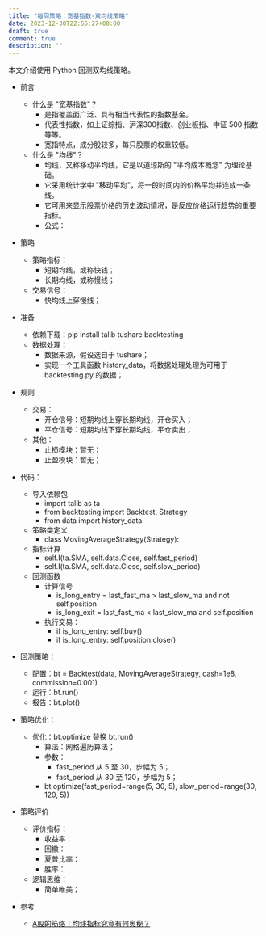 ```yaml
---
title: "每周策略：宽基指数-双均线策略"
date: 2023-12-30T22:55:27+08:00
draft: true
comment: true
description: ""
---
```


本文介绍使用 Python 回测双均线策略。

- 前言
  - 什么是 "宽基指数"？
    - 是指覆盖面广泛、具有相当代表性的指数基金。
    - 代表性指数，如上证综指、沪深300指数、创业板指、中证 500 指数等等。
    - 宽指特点，成分股较多，每只股票的权重较低。
  - 什么是 "均线"？
    - 均线，又称移动平均线，它是以道琼斯的 "平均成本概念" 为理论基础。
    - 它采用统计学中 "移动平均"，将一段时间内的价格平均并连成一条线。
    - 它可用来显示股票价格的历史波动情况，是反应价格运行趋势的重要指标。
    - 公式：
- 策略
  - 策略指标：
    - 短期均线，或称快钱；
    - 长期均线，或称慢线；
  - 交易信号：
    - 快均线上穿慢线；
- 准备
  - 依赖下载：pip install talib tushare  backtesting 
  - 数据处理：
    - 数据来源，假设选自于 tushare；
    - 实现一个工具函数 history_data，将数据处理处理为可用于 backtesting.py 的数据；
- 规则
  - 交易：
    - 开仓信号：短期均线上穿长期均线，开仓买入；
    - 平仓信号：短期均线下穿长期均线，平仓卖出；
  - 其他：
    - 止损模块：暂无；
    - 止盈模块：暂无；
- 代码：
  - 导入依赖包
    - import talib as ta
    - from backtesting import Backtest, Strategy
    - from data import history_data
  - 策略类定义
    - class MovingAverageStrategy(Strategy):
  - 指标计算
    - self.I(ta.SMA, self.data.Close, self.fast_period)
    - self.I(ta.SMA, self.data.Close, self.slow_period)
  - 回测函数
    - 计算信号
      - is_long_entry = last_fast_ma > last_slow_ma and not self.position
      - is_long_exit = last_fast_ma < last_slow_ma and self.position
    - 执行交易：
      - if is_long_entry: self.buy()
      - if is_long_entry: self.position.close()
- 回测策略：
  - 配置：bt = Backtest(data, MovingAverageStrategy, cash=1e8, commission=0.001)
  - 运行：bt.run()
  - 报告：bt.plot()
- 策略优化：
  - 优化：bt.optimize 替换 bt.run()
    - 算法：网格遍历算法；
    - 参数：
      - fast_period 从 5 至 30，步幅为 5；
      - fast_period 从 30 至 120，步幅为 5；
    - bt.optimize(fast_period=range(5, 30, 5), slow_period=range(30, 120, 5))
- 策略评价
  - 评价指标：
    - 收益率：
    - 回撤：
    - 夏普比率：
    - 胜率：
  - 逻辑思维：
    - 简单唯美；

- 参考
  - [A股的筋络！均线指标究竟有何奥秘？](https://www.21jingji.com/article/20230123/herald/d8f87754436b8418270afc3bc7e1ed44.html#:~:text=%E6%89%80%E8%B0%93%E5%9D%87%E7%BA%BF%EF%BC%8C%E5%8F%88%E5%8F%AB%E7%A7%BB%E5%8A%A8,%E4%BB%B7%E6%A0%BC%E7%9A%84%E5%8E%86%E5%8F%B2%E6%B3%A2%E5%8A%A8%E6%83%85%E5%86%B5%E3%80%82)
